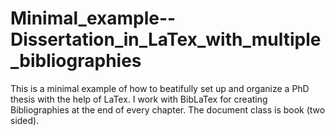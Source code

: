 # Minimal_example--Dissertation_in_LaTex_with_multiple_bibliographies
This is a minimal example of how to beatifully set up and organize a PhD thesis with the help of LaTex. I work with BibLaTex for creating Bibliographies at the end of every chapter. The document class is book (two sided).
